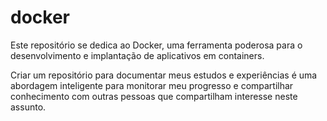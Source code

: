 # docker
Este repositório se dedica ao Docker, uma ferramenta poderosa para o desenvolvimento e implantação de aplicativos em containers.

Criar um repositório para documentar meus estudos e experiências é uma abordagem inteligente para monitorar meu progresso e compartilhar conhecimento com outras pessoas que compartilham interesse neste assunto.
